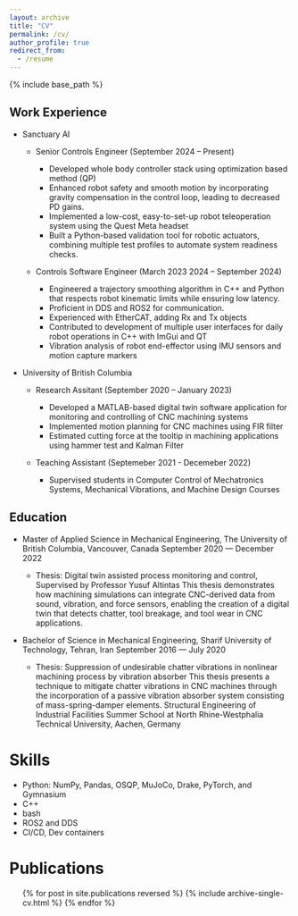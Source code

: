```yaml
---
layout: archive
title: "CV"
permalink: /cv/
author_profile: true
redirect_from:
  - /resume
---
```


{% include base_path %}


Work Experience
---------------

* Sanctuary AI
  * Senior Controls Engineer (September 2024 – Present)
    * Developed whole body controller stack using optimization based method (QP)
    * Enhanced robot safety and smooth motion by incorporating gravity compensation in the control loop, leading to decreased PD gains.
    * Implemented a low-cost, easy-to-set-up robot teleoperation system using the Quest Meta headset
    * Built a Python-based validation tool for robotic actuators, combining multiple test profiles to automate system readiness checks.
    

  * Controls Software Engineer (March 2023 2024 – September 2024)
    * Engineered a trajectory smoothing algorithm in C++ and Python that respects robot kinematic limits while ensuring low latency.
    * Proficient in DDS and ROS2 for communication.
    * Experienced with EtherCAT, adding Rx and Tx objects 
    * Contributed to development of multiple user interfaces for daily robot operations in C++ with ImGui and QT
    * Vibration analysis of robot end-effector using IMU sensors and motion capture markers

* University of British Columbia

  * Research Assitant (September 2020 – January 2023)
    * Developed a MATLAB-based digital twin software application for monitoring and controlling of CNC machining systems
    * Implemented motion planning for CNC machines using FIR filter
    * Estimated cutting force at the tooltip in machining applications using hammer test and Kalman Filter
  
  * Teaching Assistant (Septemeber 2021 - Decemeber 2022)
    * Supervised students in Computer Control of Mechatronics Systems, Mechanical Vibrations, and Machine Design Courses


Education
---------

* Master of Applied Science in Mechanical Engineering, The University of British Columbia, Vancouver, Canada
  September 2020 — December 2022
  * Thesis: Digital twin assisted process monitoring and control, Supervised by Professor Yusuf Altintas This thesis demonstrates how machining simulations can integrate CNC-derived data from sound, vibration, and force sensors, enabling the creation of a digital twin that detects chatter, tool breakage, and tool wear in CNC applications.

* Bachelor of Science in Mechanical Engineering, Sharif University of Technology, Tehran, Iran
  September 2016 — July 2020
  * Thesis: Suppression of undesirable chatter vibrations in nonlinear machining process by vibration absorber This thesis presents a technique to mitigate chatter vibrations in CNC machines through the incorporation of a passive vibration absorber system consisting of mass-spring-damper elements.
  Structural Engineering of Industrial Facilities Summer School at North Rhine-Westphalia Technical University, Aachen, Germany


Skills
======
* Python: NumPy, Pandas, OSQP, MuJoCo, Drake, PyTorch, and Gymnasium
* C++
* bash
* ROS2 and DDS
* CI/CD, Dev containers

Publications
======
  <ul>{% for post in site.publications reversed %}
    {% include archive-single-cv.html %}
  {% endfor %}</ul>
  